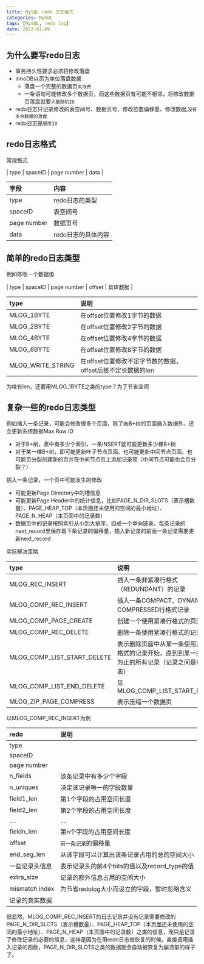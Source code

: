 ```yaml
---
title: MySQL redo 日志格式
categories: MySQL
tags: [MySQL, redo log]
date: 2023-01-09
---
```


## 为什么要写redo日志

- 事务持久性要求必须将修改落盘
- InnoDB以页为单位落盘数据
	- 落盘一个完整的数据页`太浪费`
	- 一条语句可能修改多个数据页，而这些数据页有可能不相邻，将修改数据页落盘就要`大量随机IO`
- redo日志只记录修改的表空间号、数据页号、修改位置偏移量、修改数据,`没有多余数据的落盘`
- redo日志是`顺序IO`

## redo日志格式

常规格式

| type | spaceID | page number | data |

| 字段 | 内容 |
| :- | :- |
| type | redo日志的类型 |
| spaceID | 表空间号 |
| page number | 数据页号 |
| data | redo日志的具体内容 |

## 简单的redo日志类型

例如修改一个数据值

| type | spaceID | page number | offset | 具体数据 |

| type | 说明 |
| :- | :- |
| MLOG_1BYTE | 在offset位置修改1字节的数据 |
| MLOG_2BYTE | 在offset位置修改2字节的数据 |
| MLOG_4BYTE | 在offset位置修改4字节的数据 |
| MLOG_8BYTE | 在offset位置修改8字节的数据 |
| MLOG_WRITE_STRING | 在offset位置修改不定字节数的数据，offset后接不定长数据的len |

为啥有len，还要用MLOG_1BYTE之类的type？为了节省空间

## 复杂一些的redo日志类型

例如插入一条记录，可能会修改很多个页面，除了向B+树的页面插入数据外，还会更新系统数据Max Row ID

- 对于B+树，表中有多少个索引，一条INSERT就可能更新多少棵B+树
- 对于某一棵B+树，即可能更新叶子节点页面、也可能更新中间节点页面、也可能页分裂创建新的页并在中间节点页上添加记录项（中间节点可能也会页分裂？）

插入一条记录，一个页中可能发生的修改

- 可能更新Page Directory中的槽信息
- 可能更新Page Header中的统计信息，比如PAGE_N_DIR_SLOTS（表示槽数量）、PAGE_HEAP_TOP（本页面还未使用的空间的最小地址）、PAGE_N_HEAP（本页面中的记录数）
- 数据页中的记录按照索引从小到大排序，组成一个单向链表，每条记录的next_record里保存着下条记录的偏移量，插入新记录的前面一条记录需要更新next_record

实际解决策略

| type | 说明 |
| :- | :- |
| MLOG_REC_INSERT | 插入一条非紧凑行格式（REDUNDANT）的记录 |
| MLOG_COMP_REC_INSERT | 插入一条COMPACT、DYNAMIC、COMPRESSED行格式记录 |
| MLOG_COMP_PAGE_CREATE | 创建一个使用紧凑行格式的页面 |
| MLOG_COMP_REC_DELETE | 删除一条使用紧凑行格式的记录 |
| MLOG_COMP_LIST_START_DELETE | 表示删除页面中从某一条使用紧凑行格式的记录开始，直到到某一条记录为止的所有记录（记录之间是单向列表） |
| MLOG_COMP_LIST_END_DELETE | 见MLOG_COMP_LIST_START_DELETE |
| MLOG_ZIP_PAGE_COMPRESS | 表示压缩一个数据页 |

以MLOG_COMP_REC_INSERT为例

| redo | 说明 |
| :- | :- |
| type |  |
| spaceID |  |
| page number |  |
| n_fields | 该条记录中有多少个字段 |
| n_uniques | 决定该记录唯一的字段数量 |
| field1_len | 第1个字段的占用空间长度 |
| field2_len | 第2个字段的占用空间长度 |
| .... | .... |
| fieldn_len | 第n个字段的占用空间长度 |
| offset | `前一条记录`的偏移量 |
| end_seg_len | 从该字段可以计算出该条记录占用的总的空间大小 |
| 一些记录头信息 | 表示记录头的前4个bits的值以及record_type的值 |
| extra_size | 记录的额外信息占用的空间大小 |
| mismatch index | 为节省redolog大小而设立的字段，暂时忽略含义 |
| 记录的真实数据 |  |

很显然，MLOG_COMP_REC_INSERT的日志记录并没有记录需要修改的PAGE_N_DIR_SLOTS（表示槽数量）、PAGE_HEAP_TOP（本页面还未使用的空间的最小地址）、PAGE_N_HEAP（本页面中的记录数）之类的信息，而只是记录了修改记录的必要的信息，这样是因为在用redo日志做恢复的时候，直接调用插入记录的函数，PAGE_N_DIR_SLOTS之类的数据就会自动被恢复为崩溃前的样子了。

